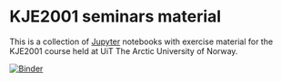 # KJE2001 seminars material

This is a collection of [Jupyter] notebooks with exercise material
for the KJE2001 course held at UiT The Arctic University of Norway.

[Jupyter]: http://jupyter.readthedocs.org/

[![Binder](http://mybinder.org/badge.svg)](http://mybinder.org:/repo/kje2001/seminars)
